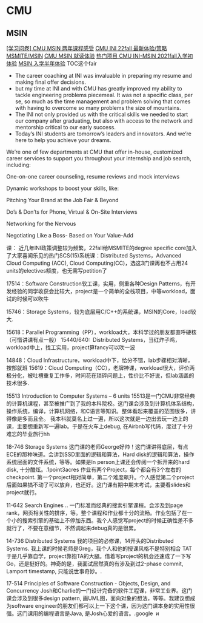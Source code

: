 # CMU
## MSIN
[[学习问卷] CMU MSIN 两年课程感受](https://www.1point3acres.com/bbs/thread-766898-1-1.html)
[CMU INI 22fall 最新体验/策略 MSMITE/MSIN](https://www.1point3acres.com/bbs/thread-974691-1-1.html)
[CMU MSIN 就读体验](https://www.1point3acres.com/bbs/thread-523844-1-1.html)
[热门项目 CMU INI-MSIN 2021fall入学初体验](https://www.1point3acres.com/bbs/thread-801600-1-1.html)
[MSIN 入学半年体验](https://www.1point3acres.com/bbs/thread-313473-1-1.html)
TOC这个fair
- The career coaching at INI was invaluable in preparing my resume and making final offer decisions.
- but my time at INI and with CMU has greatly improved my ability to tackle engineering problems piecemeal. It was not a specific class, per se, so much as the time management and problem solving that comes with having to overcome so many problems the size of mountains.
- The INI not only provided us with the critical skills we needed to start our company after graduating, but also with access to the network and mentorship critical to our early success.
- Today’s INI students are tomorrow’s leaders and innovators. And we’re here to help you achieve your dreams.

  

We’re one of few departments at CMU that offer in-house, customized career services to support you throughout your internship and job search, including:

  

One-on-one career counseling, resume reviews and mock interviews

Dynamic workshops to boost your skills, like: 

Pitching Your Brand at the Job Fair & Beyond

Do’s & Don’ts for Phone, Virtual & On-Site Interviews

Networking for the Nervous

Negotiating Like a Boss- Based on Your Value-Add


课：
近几年INI政策调整较为频繁，22fall给MSMITE的degree specific core加入了大家喜闻乐见的热门SCS(15)系统课：Distributed Systems，Advanced Cloud Computing (ACC), Cloud Computing(CC)，选这3门课再也不占用24 units的electives额度，也无需写petition了

17514：Software Construction软工课，实用，侧重各种Design Patterns，有开发经验的同学收获会比较大，project是一个简单的全栈项目，中等workload，面试的时候可以吹牛

15746：Storage Systems，较为底层用C/C++的系统课，MSIN的Core，load较大.

15618：Parallel Programming（PP），workload大，本科学过的朋友都直呼硬核（可惜讲课有点一般）
15440/640:  Distributed Systems，当红炸子鸡，workload中上，找工实用，project算fancy可以吹一波


14848：Cloud Infrastructure，workload中下，给分不错，lab步骤相对清晰，按部就班
15619：Cloud Computing（CC），老牌神课，workload很大，评价两极分化，被吐槽重复工作多，时间花在琐碎问题上，性价比不好说，但lab涵盖的技术很多.


15513 Introduction to Computer Systems – 6 units
15513是一门CMU非常经典的计算机课程，甚至被推广到了我的本科院校。这门课会涉及到计算机体系结构，操作系统，编译，计算机网络，和C语言等知识。整体看起来覆盖的范围很多，讲得像是多而且全。
我本科就莫名上过一遍，所以这次就是一边出去玩一边上的课，主要想重新写一遍lab。于是在火车上debug, 在Airbnb写代码，度过了十分难忘的毕业旅行hh

18-746 Storage Systems
这门课的老师George好帅！这门课讲得底层，有点ECE的那种味道。会讲到SSD里面的逻辑和算法，Hard disk的逻辑和算法，操作系统层面的文件系统，等等。如果是In person上课还会传阅一个拆开来的hard disk, 十分酷炫。.1point3acres
作业有两个Project，每个都会有3个左右的checkpoint. 第一个project相对简单，第二个难度飙升。个人感觉第二个project后面如果搞不动了可以放弃，也还好。这门课有期中期末考试，主要看slides和project就行。

11-642 Search Engines ..
一门标准而经典的搜索引擎课程。会涉及到page rank，网页相关性的排序，等。整个课程和作业都十分的流畅。作业包括了在一个小的搜索引擎的基础上不停加东西。我个人感觉写project的时候正确性差不多就行了，不要在意细节，不然调起来debug真的是很累。

14-736 Distributed Systems
我的项目的必修课，14开头的Distributed Systems. 我上课的时候老师是Greg，我个人和他的授课风格不是特别相合 TAT 于是几乎靠自学，project靠抱TA的大腿。借着写project的机会还速成了一下写Go，还是挺好的。神奇的是，我面试居然真的有涉及到过2-phase commit, Lamport timestamp, 只能说世事奇妙。.

17-514 Principles of Software Construction - Objects, Design, and Concurrency
Josh和Charlie的一门设计完备的软件工程课，非常工业界。这门课会涉及到很多design pattern, 画UML图，面向对象的想法，等等。我建议想成为software engineer的朋友们都可以上一下这个课，因为这门课本身的实用性很强。这门课用的编程语言是Java, 是Josh心爱的语言。.google  и
